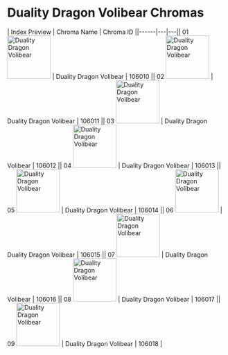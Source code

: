 # Duality Dragon Volibear Chromas

| Index  Preview | Chroma Name | Chroma ID ||------|---|---|| 01  <img src='https://raw.communitydragon.org/latest/plugins/rcp-be-lol-game-data/global/default/v1/champion-chroma-images/106/106010.png' alt='Duality Dragon Volibear' width='100'> | Duality Dragon Volibear | 106010 || 02  <img src='https://raw.communitydragon.org/latest/plugins/rcp-be-lol-game-data/global/default/v1/champion-chroma-images/106/106011.png' alt='Duality Dragon Volibear' width='100'> | Duality Dragon Volibear | 106011 || 03  <img src='https://raw.communitydragon.org/latest/plugins/rcp-be-lol-game-data/global/default/v1/champion-chroma-images/106/106012.png' alt='Duality Dragon Volibear' width='100'> | Duality Dragon Volibear | 106012 || 04  <img src='https://raw.communitydragon.org/latest/plugins/rcp-be-lol-game-data/global/default/v1/champion-chroma-images/106/106013.png' alt='Duality Dragon Volibear' width='100'> | Duality Dragon Volibear | 106013 || 05  <img src='https://raw.communitydragon.org/latest/plugins/rcp-be-lol-game-data/global/default/v1/champion-chroma-images/106/106014.png' alt='Duality Dragon Volibear' width='100'> | Duality Dragon Volibear | 106014 || 06  <img src='https://raw.communitydragon.org/latest/plugins/rcp-be-lol-game-data/global/default/v1/champion-chroma-images/106/106015.png' alt='Duality Dragon Volibear' width='100'> | Duality Dragon Volibear | 106015 || 07  <img src='https://raw.communitydragon.org/latest/plugins/rcp-be-lol-game-data/global/default/v1/champion-chroma-images/106/106016.png' alt='Duality Dragon Volibear' width='100'> | Duality Dragon Volibear | 106016 || 08  <img src='https://raw.communitydragon.org/latest/plugins/rcp-be-lol-game-data/global/default/v1/champion-chroma-images/106/106017.png' alt='Duality Dragon Volibear' width='100'> | Duality Dragon Volibear | 106017 || 09  <img src='https://raw.communitydragon.org/latest/plugins/rcp-be-lol-game-data/global/default/v1/champion-chroma-images/106/106018.png' alt='Duality Dragon Volibear' width='100'> | Duality Dragon Volibear | 106018 |